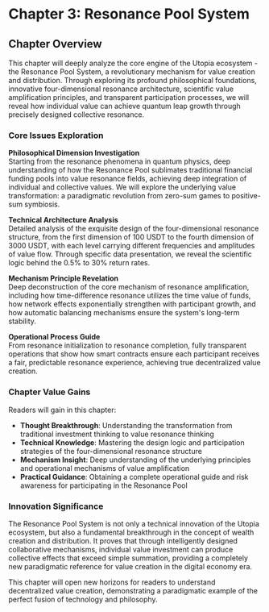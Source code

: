 # Chapter 3: Resonance Pool System

## Chapter Overview

This chapter will deeply analyze the core engine of the Utopia ecosystem - the Resonance Pool System, a revolutionary mechanism for value creation and distribution. Through exploring its profound philosophical foundations, innovative four-dimensional resonance architecture, scientific value amplification principles, and transparent participation processes, we will reveal how individual value can achieve quantum leap growth through precisely designed collective resonance.

### Core Issues Exploration

**Philosophical Dimension Investigation**  
Starting from the resonance phenomena in quantum physics, deep understanding of how the Resonance Pool sublimates traditional financial funding pools into value resonance fields, achieving deep integration of individual and collective values. We will explore the underlying value transformation: a paradigmatic revolution from zero-sum games to positive-sum symbiosis.

**Technical Architecture Analysis**  
Detailed analysis of the exquisite design of the four-dimensional resonance structure, from the first dimension of 100 USDT to the fourth dimension of 3000 USDT, with each level carrying different frequencies and amplitudes of value flow. Through specific data presentation, we reveal the scientific logic behind the 0.5% to 30% return rates.

**Mechanism Principle Revelation**  
Deep deconstruction of the core mechanism of resonance amplification, including how time-difference resonance utilizes the time value of funds, how network effects exponentially strengthen with participant growth, and how automatic balancing mechanisms ensure the system's long-term stability.

**Operational Process Guide**  
From resonance initialization to resonance completion, fully transparent operations that show how smart contracts ensure each participant receives a fair, predictable resonance experience, achieving true decentralized value creation.

### Chapter Value Gains

Readers will gain in this chapter:

* **Thought Breakthrough**: Understanding the transformation from traditional investment thinking to value resonance thinking
* **Technical Knowledge**: Mastering the design logic and participation strategies of the four-dimensional resonance structure
* **Mechanism Insight**: Deep understanding of the underlying principles and operational mechanisms of value amplification
* **Practical Guidance**: Obtaining a complete operational guide and risk awareness for participating in the Resonance Pool

### Innovation Significance

The Resonance Pool System is not only a technical innovation of the Utopia ecosystem, but also a fundamental breakthrough in the concept of wealth creation and distribution. It proves that through intelligently designed collaborative mechanisms, individual value investment can produce collective effects that exceed simple summation, providing a completely new paradigmatic reference for value creation in the digital economy era.

This chapter will open new horizons for readers to understand decentralized value creation, demonstrating a paradigmatic example of the perfect fusion of technology and philosophy.
